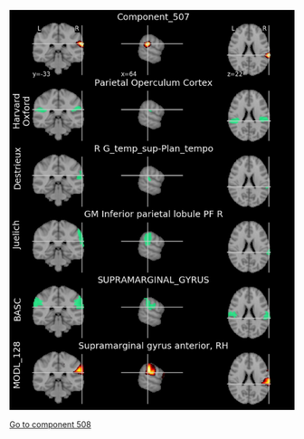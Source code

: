 


![507](preliminary/507.jpg "Component 507")

[Go to component 508](https://parietal-inria.github.io/MODL_atlas/1024/508 "Component 508")